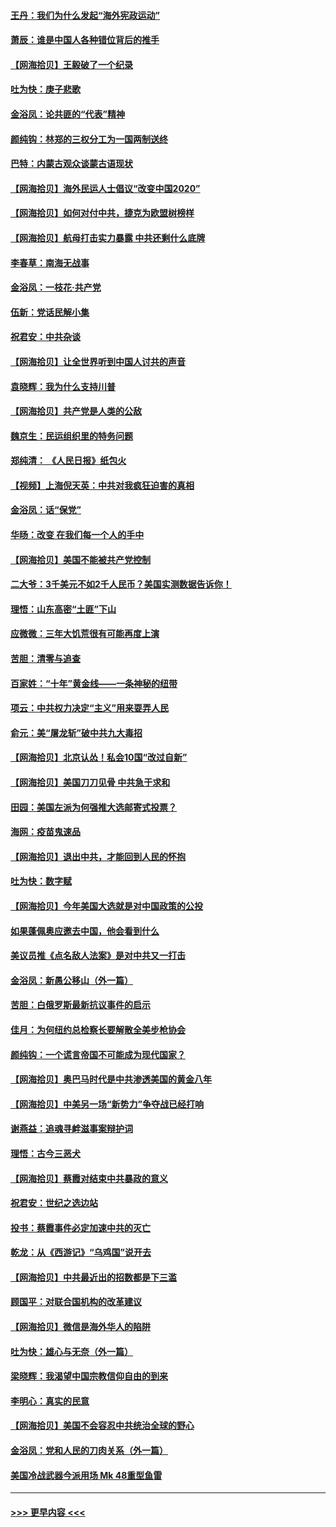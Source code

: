 #### [王丹：我们为什么发起“海外宪政运动”](../pages/nsc993/n12380286.md?t=09042051) 
#### [萧辰：谁是中国人各种错位背后的推手](../pages/nsc993/n12379800.md?t=09042051) 
#### [【网海拾贝】王毅破了一个纪录](../pages/nsc993/n12379251.md?t=09042051) 
#### [吐为快：庚子悲歌](../pages/nsc993/n12378821.md?t=09042051) 
#### [金浴凤：论共匪的“代表”精神](../pages/nsc993/n12377546.md?t=09042051) 
#### [颜纯钩：林郑的三权分工为一国两制送终](../pages/nsc993/n12377306.md?t=09042051) 
#### [巴特：内蒙古观众谈蒙古语现状](../pages/nsc993/n12376923.md?t=09042051) 
#### [【网海拾贝】海外民运人士倡议“改变中国2020”](../pages/nsc993/n12376682.md?t=09042051) 
#### [【网海拾贝】如何对付中共，捷克为欧盟树榜样](../pages/nsc993/n12374209.md?t=09042051) 
#### [【网海拾贝】航母打击实力暴露 中共还剩什么底牌](../pages/nsc993/n12371825.md?t=09042051) 
#### [李春草：南海无战事](../pages/nsc993/n12371159.md?t=09042051) 
#### [金浴凤：一枝花·共产党](../pages/nsc993/n12368757.md?t=09042051) 
#### [伍新：党话民解小集](../pages/nsc993/n12366907.md?t=09042051) 
#### [祝君安：中共杂谈](../pages/nsc993/n12366076.md?t=09042051) 
#### [【网海拾贝】让全世界听到中国人讨共的声音](../pages/nsc993/n12365569.md?t=09042051) 
#### [袁晓辉：我为什么支持川普](../pages/nsc993/n12362670.md?t=09042051) 
#### [【网海拾贝】共产党是人类的公敌](../pages/nsc993/n12363182.md?t=09042051) 
#### [魏京生：民运组织里的特务问题](../pages/nsc993/n12363010.md?t=09042051) 
#### [郑纯清： 《人民日报》纸包火](../pages/nsc993/n12362706.md?t=09042051) 
#### [【视频】上海倪天英：中共对我疯狂迫害的真相](../pages/nsc993/n12356341.md?t=09042051) 
#### [金浴凤：话“保党”](../pages/nsc993/n12361867.md?t=09042051) 
#### [华旸：改变 在我们每一个人的手中](../pages/nsc993/n12361774.md?t=09042051) 
#### [【网海拾贝】美国不能被共产党控制](../pages/nsc993/n12360271.md?t=09042051) 
#### [二大爷：3千美元不如2千人民币？美国实测数据告诉你！](../pages/nsc993/n12358563.md?t=09042051) 
#### [理悟：山东高密“土匪”下山](../pages/nsc993/n12358535.md?t=09042051) 
#### [应微微：三年大饥荒很有可能再度上演](../pages/nsc993/n12358523.md?t=09042051) 
#### [苦胆：清零与追查](../pages/nsc993/n12358501.md?t=09042051) 
#### [百家姓：“十年”黄金线——一条神秘的纽带](../pages/nsc993/n12358319.md?t=09042051) 
#### [项云：中共权力决定“主义”用来耍弄人民](../pages/nsc993/n12358172.md?t=09042051) 
#### [俞元：美“屠龙斩”破中共九大毒招](../pages/nsc993/n12357822.md?t=09042051) 
#### [【网海拾贝】北京认怂！私会10国“改过自新”](../pages/nsc993/n12357784.md?t=09042051) 
#### [【网海拾贝】美国刀刀见骨 中共急于求和](../pages/nsc993/n12355511.md?t=09042051) 
#### [田园：美国左派为何强推大选邮寄式投票？](../pages/nsc993/n12352963.md?t=09042051) 
#### [海网：疫苗鬼速品](../pages/nsc993/n12354438.md?t=09042051) 
#### [【网海拾贝】退出中共，才能回到人民的怀抱](../pages/nsc993/n12352634.md?t=09042051) 
#### [吐为快：数字赋](../pages/nsc993/n12352317.md?t=09042051) 
#### [【网海拾贝】今年美国大选就是对中国政策的公投](../pages/nsc993/n12350973.md?t=09042051) 
#### [如果蓬佩奥应邀去中国，他会看到什么](../pages/nsc993/n12350945.md?t=09042051) 
#### [美议员推《点名敌人法案》是对中共又一打击](../pages/nsc993/n12350765.md?t=09042051) 
#### [金浴凤：新愚公移山（外一篇）](../pages/nsc993/n12350253.md?t=09042051) 
#### [苦胆：白俄罗斯最新抗议事件的启示](../pages/nsc993/n12349989.md?t=09042051) 
#### [佳月：为何纽约总检察长要解散全美步枪协会](../pages/nsc993/n12349939.md?t=09042051) 
#### [颜纯钩：一个谎言帝国不可能成为现代国家？](../pages/nsc993/n12349898.md?t=09042051) 
#### [【网海拾贝】奥巴马时代是中共渗透美国的黄金八年](../pages/nsc993/n12349284.md?t=09042051) 
#### [【网海拾贝】中美另一场“新势力”争夺战已经打响](../pages/nsc993/n12346998.md?t=09042051) 
#### [谢燕益：追魂寻衅滋事案辩护词](../pages/nsc993/n12346892.md?t=09042051) 
#### [理悟：古今三恶犬](../pages/nsc993/n12345190.md?t=09042051) 
#### [【网海拾贝】蔡霞对结束中共暴政的意义](../pages/nsc993/n12344263.md?t=09042051) 
#### [祝君安：世纪之选边站](../pages/nsc993/n12342382.md?t=09042051) 
#### [投书：蔡霞事件必定加速中共的灭亡](../pages/nsc993/n12341881.md?t=09042051) 
#### [乾龙：从《西游记》“乌鸡国”说开去](../pages/nsc993/n12341690.md?t=09042051) 
#### [【网海拾贝】中共最近出的招数都是下三滥](../pages/nsc993/n12341593.md?t=09042051) 
#### [顾国平：对联合国机构的改革建议](../pages/nsc993/n12339928.md?t=09042051) 
#### [【网海拾贝】微信是海外华人的陷阱](../pages/nsc993/n12338868.md?t=09042051) 
#### [吐为快：雄心与无奈（外一篇）](../pages/nsc993/n12338132.md?t=09042051) 
#### [梁晓辉：我渴望中国宗教信仰自由的到来](../pages/nsc993/n12336657.md?t=09042051) 
#### [李明心：真实的民意](../pages/nsc993/n12336089.md?t=09042051) 
#### [【网海拾贝】美国不会容忍中共统治全球的野心](../pages/nsc993/n12336063.md?t=09042051) 
#### [金浴凤：党和人民的刀肉关系（外一篇）](../pages/nsc993/n12335834.md?t=09042051) 
#### [美国冷战武器今派用场 Mk 48重型鱼雷](../pages/nsc993/n12335354.md?t=09042051) 

----
#### [ >>> 更早内容 <<< ](../indexes/nsc993-earlier.md)
